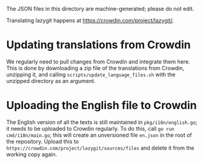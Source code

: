 The JSON files in this directory are machine-generated; please do not edit.

Translating lazygit happens at https://crowdin.com/project/lazygit/.

# Updating translations from Crowdin

We regularly need to pull changes from Crowdin and integrate them here. This is
done by downloading a zip file of the translations from Crowdin, unzipping it,
and calling `scripts/update_language_files.sh` with the unzipped directory as an
argument.

# Uploading the English file to Crowdin

The English version of all the texts is still maintained in
`pkg/i18n/english.go`; it needs to be uploaded to Crowdin regularly. To do this,
call `go run cmd/i18n/main.go`; this will create an unversioned file `en.json`
in the root of the repository. Upload this to
`https://crowdin.com/project/lazygit/sources/files` and delete it from the
working copy again.
